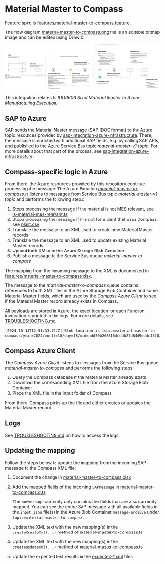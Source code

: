 # Material Master to Compass

Feature spec is [features/material-master-to-compass.feature](../features/material-master-to-compass.feature).

The flow diagram [material-master-to-compass.png](./material-master-to-compass.png) file is an editable bitmap image and can be edited using DrawIO.

![material-master-to-compass.png](./material-master-to-compass.png)

This integration relates to _IDD0606 Send Material Master to Azure-Manufacturing Execution_.

## SAP to Azure

SAP sends the Material Master message (SAP IDOC format) to the Azure topic resources provided by [sap-integration-azure-infrastructure](https://github.com/goreperformancesolution/sap-integration-azure-infrastructure). There, the message is enriched with additional SAP fields, e.g. by calling SAP APIs, and published to the Azure Service Bus topic _material-master-v1-topic_. For more details about that part of the process, see [sap-integration-azure-infrastructure](https://github.com/goreperformancesolution/sap-integration-azure-infrastructure).

## Compass-specific logic in Azure

From there, the Azure resources provided by this repository continue processing the message. The Azure Function [_material-master-to-compass.ts_](../function-app/src/functions/sap-to-compass/material-master-to-compass.ts) listens to messages from Service Bus topic _material-master-v1-topic_ and performs the following steps:

1. Stops processing the message if the material is not MES relevant, see [is-material-mes-relevant.ts](../function-app/src/functions/is-material-mes-relevant.ts)
1. Stops processing the message if it is not for a plant that uses Compass, see [plant.csv](../function-app/src/conversions/plant.csv)
1. Translate the message to an XML used to create new Material Master records
1. Translate the message to an XML used to update existing Material Master records
1. Upload both XMLs to the Azure Storage Blob Container
1. Publish a message to the Service Bus queue _material-master-to-compass_

The mapping from the incoming message to the XML is documented in [features/material-master-to-compass.xlsx](../features/material-master-to-compass.xlsx).

The message to the _material-master-to-compass_ queue contains references to both XML files in the Azure Storage Blob Container and some Material Master fields, which are used by the _Compass Azure Client_ to see if the Material Master record already exists in Compass.

All payloads are stored in Azure, the exact location for each Function invocation is printed in the logs. For more details, see [TROUBLESHOOTING.md](../TROUBLESHOOTING.md#accessing-payloads).

```log
[2024-10-18T12:51:33.794Z] Blob location is topic=material-master-to-compass/year=2024/month=10/day=18/mid=add70b2688164cddb27d84d9eddc13f8/
```

## Compass Azure Client

The _Compass Azure Client_ listens to messages from the Service Bus queue _material-master-to-compass_ and performs the following steps:

1. Query the Compass database if the Material Master already exists
1. Download the corresponding XML file from the Azure Storage Blob Container
1. Place the XML file in the input folder of Compass

From there, Compass picks up the file and either creates or updates the Material Master record.

## Logs

See [TROUBLESHOOTING.md](../TROUBLESHOOTING.md#accessing-the-logs) on how to access the logs.

## Updating the mapping

Follow the steps below to update the mapping from the incoming SAP message to the Compass XML file:

1. Document the change in [material-master-to-compass.xlsx](../features/material-master-to-compass.xlsx)
1. Add the mapped fields of the incoming `SAPMessage` in [material-master-to-compass.d.ts](../function-app/src/functions/sap-to-compass/material-master-to-compass.d.ts)

   The `SAPMessage` currently only contains the fields that are also currently mapped. You can see the entire SAP message with all available fields in the `input.json` file(s) in the Azure Blob Container `message-archive` under `topic=material-master-to-compass`.

1. Update the XML text with the new mapping(s) in the `createCreateXml(...)` method of [material-master-to-compass.ts](../function-app/src/functions/sap-to-compass/material-master-to-compass.ts)
1. Update the XML text with the new mapping(s) in the `createUpdateXml(...)` method of [material-master-to-compass.ts](../function-app/src/functions/sap-to-compass/material-master-to-compass.ts)
1. Update the expected test results in the [expected-\*.xml](../function-app/test/sap-to-compass/material-master-to-compass) files
